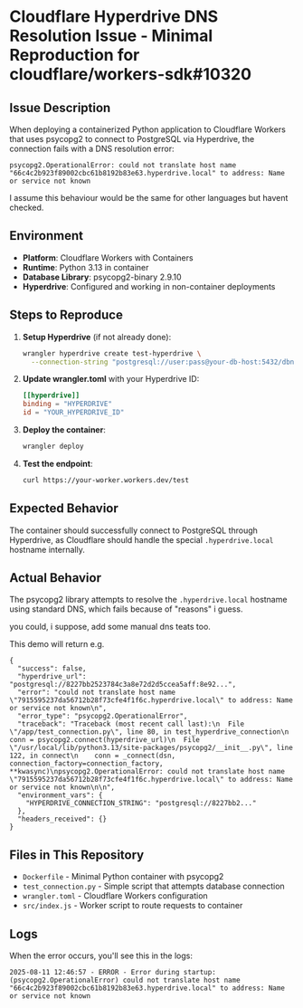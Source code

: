 # Cloudflare Hyperdrive DNS Resolution Issue - Minimal Reproduction for cloudflare/workers-sdk#10320

## Issue Description

When deploying a containerized Python application to Cloudflare Workers that uses psycopg2 to connect to PostgreSQL via Hyperdrive, the connection fails with a DNS resolution error:

```
psycopg2.OperationalError: could not translate host name "66c4c2b923f89002cbc61b8192b83e63.hyperdrive.local" to address: Name or service not known
```

I assume this behaviour would be the same for other languages but havent checked.

## Environment

- **Platform**: Cloudflare Workers with Containers
- **Runtime**: Python 3.13 in container
- **Database Library**: psycopg2-binary 2.9.10
- **Hyperdrive**: Configured and working in non-container deployments

## Steps to Reproduce

1. **Setup Hyperdrive** (if not already done):
   ```bash
   wrangler hyperdrive create test-hyperdrive \
     --connection-string "postgresql://user:pass@your-db-host:5432/dbname"
   ```

2. **Update wrangler.toml** with your Hyperdrive ID:
   ```toml
   [[hyperdrive]]
   binding = "HYPERDRIVE"
   id = "YOUR_HYPERDRIVE_ID"
   ```

3. **Deploy the container**:
   ```bash
   wrangler deploy
   ```

4. **Test the endpoint**:
   ```bash
   curl https://your-worker.workers.dev/test
   ```

## Expected Behavior

The container should successfully connect to PostgreSQL through Hyperdrive, as Cloudflare should handle the special `.hyperdrive.local` hostname internally.

## Actual Behavior

The psycopg2 library attempts to resolve the `.hyperdrive.local` hostname using standard DNS, which fails because of "reasons" i guess.

you could, i suppose, add some manual dns teats too.

This demo will return e.g.

```
{
  "success": false,
  "hyperdrive_url": "postgresql://8227bb2523784c3a8e72d2d5ccea5aff:8e92...",
  "error": "could not translate host name \"7915595237da56712b28f73cfe4f1f6c.hyperdrive.local\" to address: Name or service not known\n",
  "error_type": "psycopg2.OperationalError",
  "traceback": "Traceback (most recent call last):\n  File \"/app/test_connection.py\", line 80, in test_hyperdrive_connection\n    conn = psycopg2.connect(hyperdrive_url)\n  File \"/usr/local/lib/python3.13/site-packages/psycopg2/__init__.py\", line 122, in connect\n    conn = _connect(dsn, connection_factory=connection_factory, **kwasync)\npsycopg2.OperationalError: could not translate host name \"7915595237da56712b28f73cfe4f1f6c.hyperdrive.local\" to address: Name or service not known\n\n",
  "environment_vars": {
    "HYPERDRIVE_CONNECTION_STRING": "postgresql://8227bb2..."
  },
  "headers_received": {}
}
```

## Files in This Repository

- `Dockerfile` - Minimal Python container with psycopg2
- `test_connection.py` - Simple script that attempts database connection
- `wrangler.toml` - Cloudflare Workers configuration
- `src/index.js` - Worker script to route requests to container

## Logs

When the error occurs, you'll see this in the logs:
```
2025-08-11 12:46:57 - ERROR - Error during startup: 
(psycopg2.OperationalError) could not translate host name "66c4c2b923f89002cbc61b8192b83e63.hyperdrive.local" to address: Name or service not known
```
